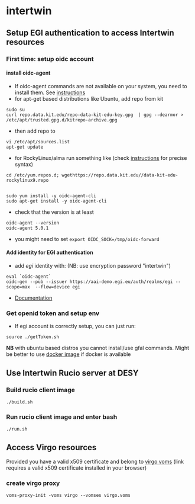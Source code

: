 # intertwin

## Setup EGI authentication to access Intertwin resources

### First time: setup oidc account

#### install oidc-agent

- If oidc-agent commands are not available on your system, you need to install them. See [instructions](http://repo.data.kit.edu/) 
- for apt-get based distributions like Ubuntu, add repo from kit
```
sudo su
curl repo.data.kit.edu/repo-data-kit-edu-key.gpg  | gpg --dearmor > /etc/apt/trusted.gpg.d/kitrepo-archive.gpg
```
- then add repo to
```
vi /etc/apt/sources.list
apt-get update
```
- for RockyLinux/alma run something like (check  [instructions](http://repo.data.kit.edu/) for precise syntax)
 ```
cd /etc/yum.repos.d; wgethttps://repo.data.kit.edu//data-kit-edu-rockylinux9.repo
``` 
``` 

sudo yum install -y oidc-agent-cli
sudo apt-get install -y oidc-agent-cli
```
- check that the version is at least
```
oidc-agent --version
oidc-agent 5.0.1
```
- you might need to set ```export OIDC_SOCK=/tmp/oidc-forward```

#### Add identity for EGI authentication
- add *egi* identity with: (NB:  use encryption password "intertwin")
```
eval `oidc-agent`
oidc-gen --pub --issuer https://aai-demo.egi.eu/auth/realms/egi --scope=max  --flow=device egi
```
- [Documentation](https://indigo-dc.gitbook.io/oidc-agent/)

### Get openid token and setup env

- If egi account is correctly setup, you can just run:
```
source ./getToken.sh
```

**NB** with ubuntu based distros you cannot install/use gfal commands. Might be better to use [docker image](#build-rucio-client-image) if docker is available

## Use Intertwin Rucio server at DESY

### Build rucio client image

```
./build.sh
```

### Run rucio client image and enter bash

```
./run.sh
```

## Access Virgo resources

Provided you have a valid x509 certificate and belong to [virgo voms](https://voms.cnaf.infn.it:8443/voms/virgo) (link requires a valid x509 certificate installed in your browser)

### create virgo proxy

```
voms-proxy-init -voms virgo --vomses virgo.voms 
```
